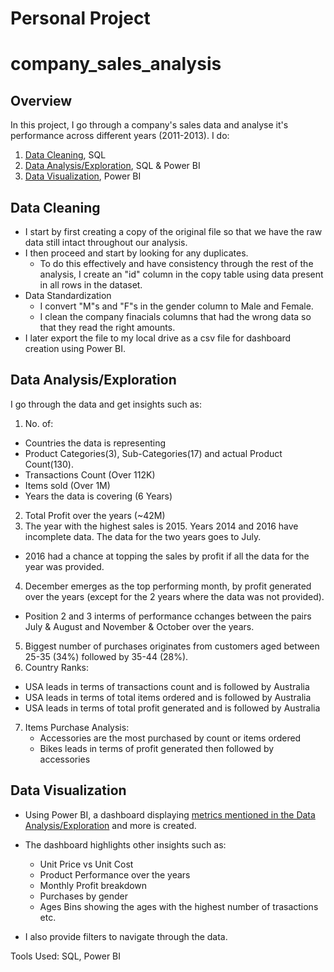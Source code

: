 # Personal Project
# company_sales_analysis

## Overview
In this project, I go through a company's sales data and analyse it's performance across different years (2011-2013). I do:
1. [Data Cleaning](#data-cleaning), SQL
2. [Data Analysis/Exploration](#data-analysisexploration), SQL & Power BI
3. [Data Visualization](#data-visualization), Power BI

## Data Cleaning
- I start by first creating a copy of the original file so that we have the raw data still intact throughout our analysis.
- I then proceed and start by looking for any duplicates.
  - To do this effectively and have consistency through the rest of the analysis, I create an "id" column in the copy table using data present in all rows in the dataset.
- Data Standardization
  - I convert "M"s and "F"s in the gender column to Male and Female.
  - I clean the company finacials columns that had the wrong data so that they read the right amounts.
- I later export the file to my local drive as a csv file for dashboard creation using Power BI.

## Data Analysis/Exploration
I go through the data and get insights such as:
1. No. of:
- Countries the data is representing
- Product Categories(3), Sub-Categories(17) and actual Product Count(130).
- Transactions Count (Over 112K)
- Items sold (Over 1M)
- Years the data is covering (6 Years)
2. Total Profit over the years (~42M)
3. The year with the highest sales is 2015. Years 2014 and 2016 have incomplete data. The data for the two years goes to July.
  - 2016 had a chance at topping the sales by profit if all the data for the year was provided.
4. December emerges as the top performing month, by profit generated over the years (except for the 2 years where the data was not provided).
  - Position 2 and 3 interms of performance cchanges between the pairs July & August and November & October over the years.
5. Biggest number of purchases originates from customers aged between 25-35 (34%) followed by 35-44 (28%).
6. Country Ranks:
  - USA leads in terms of transactions count and is followed by Australia
  - USA leads in terms of total items ordered and is followed by Australia
  - USA leads in terms of total profit generated and is followed by Australia
7.  Items Purchase Analysis:
    - Accessories are the most purchased by count or items ordered
    - Bikes leads in terms of profit generated then followed by accessories
   
## Data Visualization
- Using Power BI, a dashboard displaying [metrics mentioned in the Data Analysis/Exploration](#data-analysis) and more is created.
- The dashboard highlights other insights such as:
  - Unit Price vs Unit Cost
  - Product Performance over the years
  - Monthly Profit breakdown
  - Purchases by gender
  - Ages Bins showing the ages with the highest number of trasactions etc.
 
- I also provide filters to navigate through the data.

Tools Used: SQL, Power BI
  

